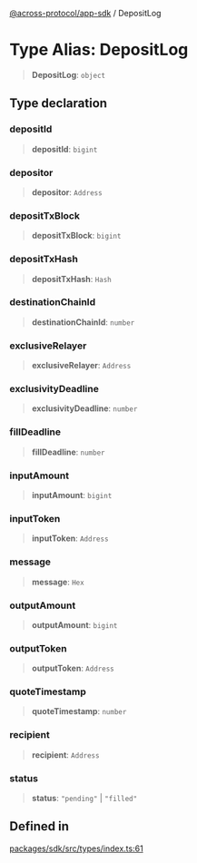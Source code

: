 [@across-protocol/app-sdk](../README.md) / DepositLog

# Type Alias: DepositLog

> **DepositLog**: `object`

## Type declaration

### depositId

> **depositId**: `bigint`

### depositor

> **depositor**: `Address`

### depositTxBlock

> **depositTxBlock**: `bigint`

### depositTxHash

> **depositTxHash**: `Hash`

### destinationChainId

> **destinationChainId**: `number`

### exclusiveRelayer

> **exclusiveRelayer**: `Address`

### exclusivityDeadline

> **exclusivityDeadline**: `number`

### fillDeadline

> **fillDeadline**: `number`

### inputAmount

> **inputAmount**: `bigint`

### inputToken

> **inputToken**: `Address`

### message

> **message**: `Hex`

### outputAmount

> **outputAmount**: `bigint`

### outputToken

> **outputToken**: `Address`

### quoteTimestamp

> **quoteTimestamp**: `number`

### recipient

> **recipient**: `Address`

### status

> **status**: `"pending"` \| `"filled"`

## Defined in

[packages/sdk/src/types/index.ts:61](https://github.com/across-protocol/toolkit/blob/d027d7c23e7230b7b5f439570f9efd60c1d715ce/packages/sdk/src/types/index.ts#L61)
